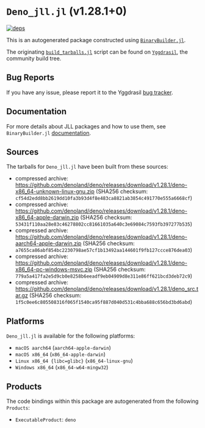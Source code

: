 # `Deno_jll.jl` (v1.28.1+0)

[![deps](https://juliahub.com/docs/Deno_jll/deps.svg)](https://juliahub.com/ui/Packages/Deno_jll/sQoYf?page=2)

This is an autogenerated package constructed using [`BinaryBuilder.jl`](https://github.com/JuliaPackaging/BinaryBuilder.jl).

The originating [`build_tarballs.jl`](https://github.com/JuliaPackaging/Yggdrasil/blob/0313e5b002fb8033dcb4cd6a5b3faf779dc6e841/D/Deno/build_tarballs.jl) script can be found on [`Yggdrasil`](https://github.com/JuliaPackaging/Yggdrasil/), the community build tree.

## Bug Reports

If you have any issue, please report it to the Yggdrasil [bug tracker](https://github.com/JuliaPackaging/Yggdrasil/issues).

## Documentation

For more details about JLL packages and how to use them, see `BinaryBuilder.jl` [documentation](https://docs.binarybuilder.org/stable/jll/).

## Sources

The tarballs for `Deno_jll.jl` have been built from these sources:

* compressed archive: https://github.com/denoland/deno/releases/download/v1.28.1/deno-x86_64-unknown-linux-gnu.zip (SHA256 checksum: `cf54d2edd8bb2619dd10fa3b93d4f8e483ca8821ab3854c491770e555a6668cf`)
* compressed archive: https://github.com/denoland/deno/releases/download/v1.28.1/deno-x86_64-apple-darwin.zip (SHA256 checksum: `53431f110aa28e83c46278802cc81661035a640c3e69084c7593fb397277b535`)
* compressed archive: https://github.com/denoland/deno/releases/download/v1.28.1/deno-aarch64-apple-darwin.zip (SHA256 checksum: `a7655ca86abf854bc2230798ae57cf1b13492aa144601f9fb127ccce876dea03`)
* compressed archive: https://github.com/denoland/deno/releases/download/v1.28.1/deno-x86_64-pc-windows-msvc.zip (SHA256 checksum: `779a5a417fa2e5d9cb0e8258b6eeadf9eb04909d8e311e86ff621bcd3deb72c9`)
* compressed archive: https://github.com/denoland/deno/releases/download/v1.28.1/deno_src.tar.gz (SHA256 checksum: `1f5c0ee6c805508316f065f1540ca95f887d040d531c4bba688c656bd3bd6abd`)

## Platforms

`Deno_jll.jl` is available for the following platforms:

* `macOS aarch64` (`aarch64-apple-darwin`)
* `macOS x86_64` (`x86_64-apple-darwin`)
* `Linux x86_64 {libc=glibc}` (`x86_64-linux-gnu`)
* `Windows x86_64` (`x86_64-w64-mingw32`)

## Products

The code bindings within this package are autogenerated from the following `Products`:

* `ExecutableProduct`: `deno`
